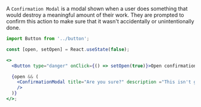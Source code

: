 A `Confirmation Modal` is a modal shown when a user does something that would destroy a meaningful amount of their work. They are prompted to confirm this action to make sure that it wasn't accidentally or unintentionally done.

```jsx
import Button from '../button';

const [open, setOpen] = React.useState(false);

<>
  <Button type="danger" onClick={() => setOpen(true)}>Open confirmation modal</Button>

  {open && (
    <ConfirmationModal title="Are you sure?" description ="This isn't going to be pretty. Is this really what you want to do?"  confirmButton="Destroy forever?" cancelButton="Go back, go back!!" confirmButtonType="danger" cancelButtonType="tertiary" confirmAction={() => setOpen(false)} cancelAction={() => setOpen(false)}
    />
  )}
</>;
```
